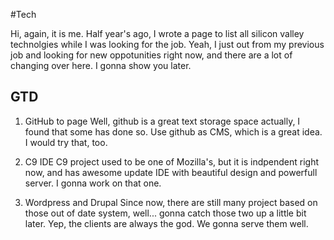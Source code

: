 #Tech

Hi, again, it is me. Half year's ago, I wrote a page to list all silicon valley technolgies while I was looking for the job. 
Yeah, I just out from my previous job and looking for new oppotunities right now, and there are a lot of changing over here.
I gonna show you later.

## GTD
1. GitHub to page 
	Well, github is a great text storage space actually, I found that some has done so. Use github as CMS, which is a great idea. 
I would try that, too.

2. C9 IDE
	C9 project used to be one of Mozilla's, but it is indpendent right now, and has awesome update IDE with beautiful design 
and powerfull server. I gonna work on that one.

3. Wordpress and Drupal
	Since now, there are still many project based on those out of date system, well... gonna catch those two up a little bit later.
Yep, the clients are always the god. We gonna serve them well.